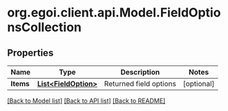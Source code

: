 
# org.egoi.client.api.Model.FieldOptionsCollection

## Properties

Name | Type | Description | Notes
------------ | ------------- | ------------- | -------------
**Items** | [**List&lt;FieldOption&gt;**](FieldOption.md) | Returned field options | [optional] 

[[Back to Model list]](../README.md#documentation-for-models)
[[Back to API list]](../README.md#documentation-for-api-endpoints)
[[Back to README]](../README.md)

